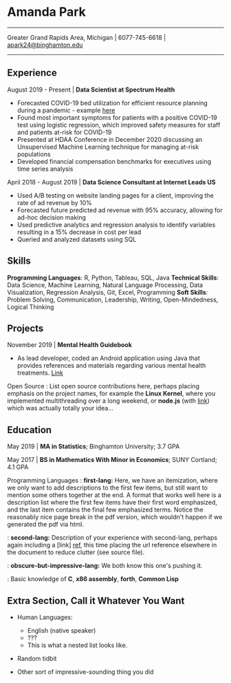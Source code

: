 Amanda Park
============

-----------------------------------------------
Greater Grand Rapids Area, Michigan | 6077-745-6618 | apark24@binghamton.edu

-----------------------------------------------

Experience
----------

August 2019 - Present | **Data Scientist at Spectrum Health**

* Forecasted COVID-19 bed utilization for efficient resource planning during a pandemic - example [here](https://rpubs.com/amanda_park/SH_Surge_Model)
* Found most important symptoms for patients with a positive COVID-19 test using logistic regression, which improved safety measures for staff and patients at-risk for COVID-19
* Presented at HDAA Conference in December 2020 discussing an Unsupervised Machine Learning technique for managing at-risk populations
* Developed financial compensation benchmarks for executives using time series analysis

April 2018 - August 2019 | **Data Science Consultant at Internet Leads US**

* Used A/B testing on website landing pages for a client, improving the rate of ad revenue by 10%
* Forecasted future predicted ad revenue with 95% accuracy, allowing for ad-hoc decision making
* Used predictive analytics and regression analysis to identify variables resulting in a 15% decrease in cost per lead
* Queried and analyzed datasets using SQL

Skills
---------
**Programming Languages**: R, Python, Tableau, SQL, Java
**Technical Skills**: Data Science, Machine Learning, Natural Language Processing, Data Visualization, Regression Analysis, Git, Excel, Programming
**Soft Skills**: Problem Solving, Communication, Leadership, Writing, Open-Mindedness, Logical Thinking

Projects
--------------------

November 2019 | **Mental Health Guidebook**
* As lead developer, coded an Android application using Java that provides references and materials regarding various mental health treatments. [Link](https://play.google.com/store/apps/details?id=com.amanda.mentalhealthguide)

Open Source
:   List open source contributions here, perhaps placing emphasis on
    the project names, for example the **Linux Kernel**, where you
    implemented multithreading over a long weekend, or **node.js**
    (with [link](http://nodejs.org)) which was actually totally
    your idea...

Education
---------

May 2019 | **MA in Statistics**; Binghamton University; 3.7 GPA

May 2017 | **BS in Mathematics With Minor in Economics**; SUNY Cortland; 4.1 GPA



Programming Languages
:   **first-lang:** Here, we have an itemization, where we only want
    to add descriptions to the first few items, but still want to
    mention some others together at the end. A format that works well
    here is a description list where the first few items have their
    first word emphasized, and the last item contains the final few
    emphasized terms. Notice the reasonably nice page break in the pdf
    version, which wouldn't happen if we generated the pdf via html.

:   **second-lang:** Description of your experience with second-lang,
    perhaps again including a [link] [ref], this time placing the url
    reference elsewhere in the document to reduce clutter (see source
    file). 

:   **obscure-but-impressive-lang:** We both know this one's pushing
    it.

:   Basic knowledge of **C**, **x86 assembly**, **forth**, **Common Lisp**

[ref]: https://github.com/githubuser/superlongprojectname

Extra Section, Call it Whatever You Want
----------------------------------------

* Human Languages:

     * English (native speaker)
     * ???
     * This is what a nested list looks like.

* Random tidbit

* Other sort of impressive-sounding thing you did
